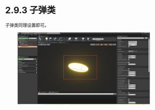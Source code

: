 # 2.9.3 子弹类

子弹类同理设置即可。

<figure><img src="../../../.gitbook/assets/image (142).png" alt=""><figcaption></figcaption></figure>
